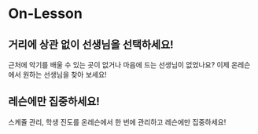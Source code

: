 # On-Lesson

## 거리에 상관 없이 선생님을 선택하세요!

근처에 악기를 배울 수 있는 곳이 없거나 마음에 드는 선생님이 없었나요? 이제 온레슨에서 원하는 선생님을 찾아 보세요!

## 레슨에만 집중하세요!

스케쥴 관리, 학생 진도를 온레슨에서 한 번에 관리하고 레슨에만 집중하세요!
